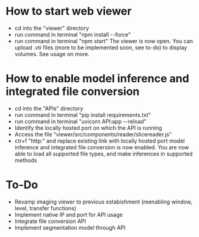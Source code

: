 # How to start web viewer
- cd into the "viewer" directory
- run command in terminal "npm install --force"
- run command in terminal "npm start"
The viewer is now open. You can upload .vti files (more to be implemented soon, see to-do) to display volumes. See usage on more. 

# How to enable model inference and integrated file conversion
- cd into the "APIs" directory
- run command in terminal "pip install requirements.txt"
- run command in terminal "uvicorn API:app --reload"
- Identify the locally hosted port on which the API is running
- Access the file "viewer/src/components/reader/slicereader.js"
- ctr+f "http:" and replace existing link with locally hosted port
model inference and integrated file conversion is now enabled. You are now able to load all supported file types, and make inferences in supported methods 

# To-Do
- Revamp imaging viewer to previous estabishment (reenabling window, level, transfer functions)
- Implement native IP and port for API usage
- Integrate file conversion API
- Implement segmentation model through API
 
